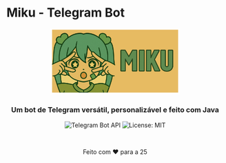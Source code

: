 # Miku - Telegram Bot

<div align="center">
  <img src="miku.png" alt="Miku Icon" width="300">
  <br>
  <h3>Um bot de Telegram versátil, personalizável e feito com Java</h3>
  <p>
    <img src="https://img.shields.io/badge/Telegram%20Bot%20API-Suportado-2CA5E0?style=for-the-badge&logo=telegram&logoColor=white" alt="Telegram Bot API">
    <img src="https://img.shields.io/badge/License-MIT-yellow.svg?style=for-the-badge" alt="License: MIT">
  </p>
</div>

<br>

<div align="center">
  <p>
    Feito com ❤️ para a 25
  </p>
</div>
